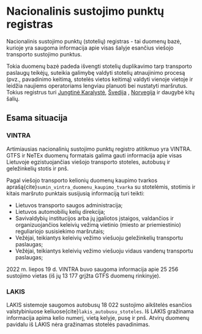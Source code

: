 # Nacionalinis sustojimo punktų registras

Nacionalinis sustojimo punktų (stotelių) registras - tai duomenų bazė, kurioje yra saugoma informacija apie visas
šalyje esančius viešojo transporto sustojimo punktus.

Tokia duomenų bazė padeda išvengti stotelių duplikavimo tarp transporto paslaugų teikėjų, suteikia galimybę valdyti
stotelių atnaujinimo procesą (pvz., pavadinimo keitimą, stotelės vietos keitimą) valdyti vienoje vietoje ir leidžia
naujiems operatoriams lengviau planuoti bei nustatyti maršrutus. Tokius registrus
turi [Jungtinė Karalystė](https://publish.bus-data.dft.gov.uk/guidance/local-authority-requirements/?section=naptan),
[Švedija](https://www.trafiklab.se/api/trafiklab-apis/stops-data/)
, [Norvegija](https://developer.entur.org/stops-and-timetable-data) ir daugybė kitų šalių.

## Esama situacija

### VINTRA

Artimiausias nacionalinių sustojimo punktų registro atitikmuo yra VINTRA. GTFS ir NeTEx duomenų formatais galima
gauti informacija apie visas Lietuvoje egzistuojančias viešojo transporto stoteles, autobusų ir geležinkelių stotis
ir pnš.

Pagal viešojo transporto kelionių duomenų kaupimo tvarkos aprašą{cite}`sumin_vintra_duomenu_kaupimo_tvarka` su
stotelėmis, stotimis ir kitais maršruto punktais susijusią informaciją turi teikti:

- Lietuvos transporto saugos administracija;
- Lietuvos automobilių kelių direkcija;
- Savivaldybių institucijos arba jų įgaliotos įstaigos, valdančios ir organizuojančios keleivių vežimą vietinio
  (miesto ar priemiestinio) reguliariojo susisiekimo maršrutais;
- Vežėjai, teikiantys keleivių vežimo viešuoju geležinkelių transportu paslaugas;
- Vežėjai, teikiantys keleivių vežimo viešuoju vidaus vandenų transportu paslaugas;

2022 m. liepos 19 d. VINTRA buvo saugoma informacija apie 25 256 sustojimo vietas (iš jų 13 177 grįžta GTFS duomenų
rinkinyje).

### LAKIS

LAKIS sistemoje saugomos autobusų 18 022 sustojimo aikštelės esančios valstybiniuose
keliuose{cite}`lakis_autobusu_stoteles`. Iš LAKIS gražinama informacija apima kelio numerį, vietą kelyje, pusę ir 
pnš. Atvirų duomenų pavidalu iš LAKIS nėra gražinamas stotelės pavadinimas. 








